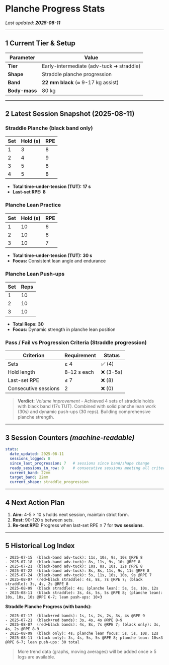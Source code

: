 # Planche Progress Stats

*Last updated: **2025-08-11***

---

## 1 Current Tier & Setup

| Parameter     | Value                                    |
| ------------- | ---------------------------------------- |
| **Tier**      | Early-intermediate (adv-tuck ➜ straddle) |
| **Shape**     | Straddle planche progression             |
| **Band**      | **22 mm black** (≈ 9-17 kg assist)       |
| **Body-mass** | 80 kg                                    |

---

## 2 Latest Session Snapshot (2025-08-11)

### Straddle Planche (black band only)
| Set | Hold (s) | RPE |
| --- | -------- | --- |
| 1   | 3        | 8   |
| 2   | 4        | 9   |
| 3   | 5        | 8   |
| 4   | 5        | 8   |

* **Total time-under-tension (TUT):** **17 s**
* **Last-set RPE:** **8**

### Planche Lean Practice
| Set | Hold (s) | RPE |
| --- | -------- | --- |
| 1   | 10       | 6   |
| 2   | 10       | 6   |
| 3   | 10       | 7   |

* **Total time-under-tension (TUT):** **30 s**
* **Focus:** Consistent lean angle and endurance

### Planche Lean Push-ups
| Set | Reps |
| --- | ---- |
| 1   | 10   |
| 2   | 10   |
| 3   | 10   |

* **Total Reps:** **30**
* **Focus:** Dynamic strength in planche lean position

### Pass / Fail vs Progression Criteria (Straddle progression)

| Criterion            | Requirement | Status |
| -------------------- | ----------- | ------ |
| Sets                 | ≥ 4         | ✅ (4)  |
| Hold length          | 8–12 s each | ❌ (3-5s)|
| Last-set RPE         | ≤ 7         | ❌ (8)  |
| Consecutive sessions | 2           | ❌ (0)  |

> **Verdict:** *Volume improvement* - Achieved 4 sets of straddle holds with black band (17s TUT). Combined with solid planche lean work (30s) and dynamic push-ups (30 reps). Building comprehensive planche strength.

---

## 3 Session Counters  *(machine-readable)*

```yaml
stats:
  date_updated: 2025-08-11
  sessions_logged: 8
  since_last_progression: 7   # sessions since band/shape change
  ready_sessions_in_row: 0    # consecutive sessions meeting all criteria
  current_band: 22mm
  target_band: 22mm
  current_shape: straddle_progression
```

---

## 4 Next Action Plan

1. **Aim:** 4-5 × 10 s holds next session, maintain strict form.
2. **Rest:** 90-120 s between sets.
3. **Re-test RPE:** Progress when last-set RPE ≤ 7 for **two sessions**.

---

## 5 Historical Log Index

```
- 2025-07-15  (black-band adv-tuck): 11s, 10s, 9s, 10s @RPE 8
- 2025-07-18  (black-band adv-tuck): 8s, 11s, 9s, 10s @RPE 8  
- 2025-07-21  (black-band adv-tuck): 10s, 8s, 10s, 12s @RPE 8
- 2025-07-22  (black-band adv-tuck): 8s, 8s, 11s, 9s, 11s @RPE 8
- 2025-07-24  (black-band adv-tuck): 5s, 11s, 10s, 10s, 9s @RPE 7
- 2025-08-07  (red+black straddle): 4s, 8s, 7s @RPE 7; (black straddle): 3s, 4s, 2s @RPE 8
- 2025-08-09  (black straddle): 4s; (planche lean): 5s, 5s, 10s, 12s
- 2025-08-11  (black straddle): 3s, 4s, 5s, 5s @RPE 8; (planche lean): 10s, 10s, 10s @RPE 6-7; lean push-ups: 10×3
```

**Straddle Planche Progress (with bands):**
```
- 2025-07-17  (black+red bands): 1s, 1s, 2s, 2s, 3s, 4s @RPE 9
- 2025-07-21  (black+red bands): 3s, 4s, 4s @RPE 8-9
- 2025-08-07  (red+black bands): 4s, 8s, 7s @RPE 7; (black only): 3s, 4s, 2s @RPE 8-9
- 2025-08-09  (black only): 4s; planche lean focus: 5s, 5s, 10s, 12s
- 2025-08-11  (black only): 3s, 4s, 5s, 5s @RPE 8; planche lean: 10s×3 @RPE 6-7; lean push-ups: 30 total
```

> More trend data (graphs, moving averages) will be added once ≥ 5 logs are available.
